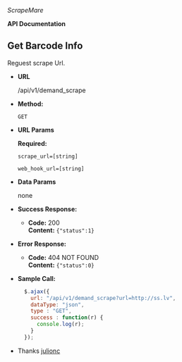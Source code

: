 *ScrapeMare*


**API Documentation**


**Get Barcode Info**
----
  Reguest scrape Url.

* **URL**

  /api/v1/demand_scrape

* **Method:**

  `GET`
  
*  **URL Params**

   **Required:**
 
   `scrape_url=[string]`

   `web_hook_url=[string]`

* **Data Params**

	none

* **Success Response:**

  * **Code:** 200 <br />
    **Content:** `{"status":1}`
 
* **Error Response:**

  * **Code:** 404 NOT FOUND <br />
    **Content:** `{"status":0}`

* **Sample Call:**

  ```javascript
    $.ajax({
      url: "/api/v1/demand_scrape?url=http://ss.lv",
      dataType: "json",
      type : "GET",
      success : function(r) {
        console.log(r);
      }
    });
  ```

* Thanks
[julionc](https://gist.github.com/julionc/7476620)
